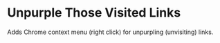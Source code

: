 # Unpurple Those Visited Links

Adds Chrome context menu (right click) for unpurpling (unvisiting) links.